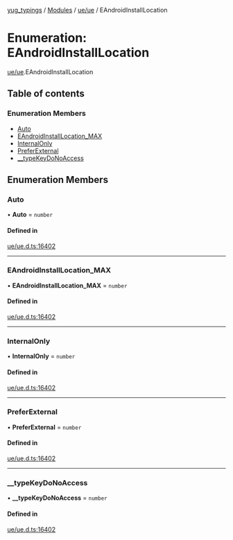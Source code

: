 [yug_typings](../README.md) / [Modules](../modules.md) / [ue/ue](../modules/ue_ue.md) / EAndroidInstallLocation

# Enumeration: EAndroidInstallLocation

[ue/ue](../modules/ue_ue.md).EAndroidInstallLocation

## Table of contents

### Enumeration Members

- [Auto](ue_ue.EAndroidInstallLocation.md#auto)
- [EAndroidInstallLocation\_MAX](ue_ue.EAndroidInstallLocation.md#eandroidinstalllocation_max)
- [InternalOnly](ue_ue.EAndroidInstallLocation.md#internalonly)
- [PreferExternal](ue_ue.EAndroidInstallLocation.md#preferexternal)
- [\_\_typeKeyDoNoAccess](ue_ue.EAndroidInstallLocation.md#__typekeydonoaccess)

## Enumeration Members

### Auto

• **Auto** = `number`

#### Defined in

[ue/ue.d.ts:16402](https://github.com/YugMetaverse/yug_typings/blob/25cad34/ue/ue.d.ts#L16402)

___

### EAndroidInstallLocation\_MAX

• **EAndroidInstallLocation\_MAX** = `number`

#### Defined in

[ue/ue.d.ts:16402](https://github.com/YugMetaverse/yug_typings/blob/25cad34/ue/ue.d.ts#L16402)

___

### InternalOnly

• **InternalOnly** = `number`

#### Defined in

[ue/ue.d.ts:16402](https://github.com/YugMetaverse/yug_typings/blob/25cad34/ue/ue.d.ts#L16402)

___

### PreferExternal

• **PreferExternal** = `number`

#### Defined in

[ue/ue.d.ts:16402](https://github.com/YugMetaverse/yug_typings/blob/25cad34/ue/ue.d.ts#L16402)

___

### \_\_typeKeyDoNoAccess

• **\_\_typeKeyDoNoAccess** = `number`

#### Defined in

[ue/ue.d.ts:16402](https://github.com/YugMetaverse/yug_typings/blob/25cad34/ue/ue.d.ts#L16402)
